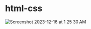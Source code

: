 # html-css
![Screenshot 2023-12-16 at 1 25 30 AM](https://github.com/sudo-self/html-css-template/assets/119916323/f8b34de8-2a66-4bf9-81e2-0d75c5e95411)


